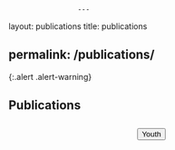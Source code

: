                      ---
layout: publications
title: publications

permalink: /publications/
---

{:.alert .alert-warning}

<!-- This is a default page. See [configuration]({{ '/docs/configuration/' | relative_url }}) to learn more about **pages**.

To remove this page, you need to:

- Remove `pages/about.md`
- Update `_data/navigation.yml` to remove the link to this page from the top navigation. -->

## Publications

<div style="width: 100%; text-align: center;">
    <button id="Button_Youth" style="margin-top: 10px; margin-bottom: 10px;" onclick="executePython('Youth')">Youth</button>
    
</div>



